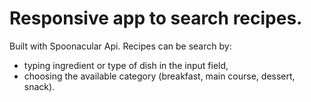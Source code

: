 # Responsive app to search recipes. 
Built with Spoonacular Api. Recipes can be search by:
- typing ingredient or type of dish in the input field,
- choosing the available category (breakfast, main course, dessert, snack).